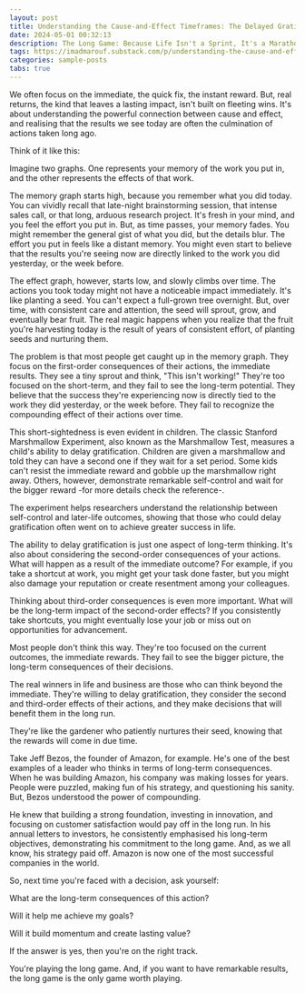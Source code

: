 ```yaml
---
layout: post
title: Understanding the Cause-and-Effect Timeframes: The Delayed Gratification Advantage
date: 2024-05-01 00:32:13
description: The Long Game: Because Life Isn't a Sprint, It's a Marathon (With Some Amazing Views Along the Way)
tags: https://imadmarouf.substack.com/p/understanding-the-cause-and-effect
categories: sample-posts
tabs: true
---
```


We often focus on the immediate, the quick fix, the instant reward. But, real returns, the kind that leaves a lasting impact, isn't built on fleeting wins. It's about understanding the powerful connection between cause and effect, and realising that the results we see today are often the culmination of actions taken long ago.

Think of it like this:

Imagine two graphs. One represents your memory of the work you put in, and the other represents the effects of that work.

The memory graph starts high, because you remember what you did today. You can vividly recall that late-night brainstorming session, that intense sales call, or that long, arduous research project. It's fresh in your mind, and you feel the effort you put in. But, as time passes, your memory fades. You might remember the general gist of what you did, but the details blur. The effort you put in feels like a distant memory. You might even start to believe that the results you're seeing now are directly linked to the work you did yesterday, or the week before.

The effect graph, however, starts low, and slowly climbs over time. The actions you took today might not have a noticeable impact immediately. It's like planting a seed. You can't expect a full-grown tree overnight. But, over time, with consistent care and attention, the seed will sprout, grow, and eventually bear fruit. The real magic happens when you realize that the fruit you're harvesting today is the result of years of consistent effort, of planting seeds and nurturing them.

The problem is that most people get caught up in the memory graph. They focus on the first-order consequences of their actions, the immediate results. They see a tiny sprout and think, "This isn't working!" They're too focused on the short-term, and they fail to see the long-term potential. They believe that the success they're experiencing now is directly tied to the work they did yesterday, or the week before. They fail to recognize the compounding effect of their actions over time.

This short-sightedness is even evident in children. The classic Stanford Marshmallow Experiment, also known as the Marshmallow Test, measures a child's ability to delay gratification. Children are given a marshmallow and told they can have a second one if they wait for a set period. Some kids can't resist the immediate reward and gobble up the marshmallow right away. Others, however, demonstrate remarkable self-control and wait for the bigger reward -for more details check the reference-.

The experiment helps researchers understand the relationship between self-control and later-life outcomes, showing that those who could delay gratification often went on to achieve greater success in life.

The ability to delay gratification is just one aspect of long-term thinking. It's also about considering the second-order consequences of your actions. What will happen as a result of the immediate outcome? For example, if you take a shortcut at work, you might get your task done faster, but you might also damage your reputation or create resentment among your colleagues.

Thinking about third-order consequences is even more important. What will be the long-term impact of the second-order effects? If you consistently take shortcuts, you might eventually lose your job or miss out on opportunities for advancement.

Most people don't think this way. They're too focused on the current outcomes, the immediate rewards. They fail to see the bigger picture, the long-term consequences of their decisions.

The real winners in life and business are those who can think beyond the immediate. They're willing to delay gratification, they consider the second and third-order effects of their actions, and they make decisions that will benefit them in the long run.

They're like the gardener who patiently nurtures their seed, knowing that the rewards will come in due time.

Take Jeff Bezos, the founder of Amazon, for example. He's one of the best examples of a leader who thinks in terms of long-term consequences. When he was building Amazon, his company was making losses for years. People were puzzled, making fun of his strategy, and questioning his sanity. But, Bezos understood the power of compounding.

He knew that building a strong foundation, investing in innovation, and focusing on customer satisfaction would pay off in the long run. In his annual letters to investors, he consistently emphasised his long-term objectives, demonstrating his commitment to the long game. And, as we all know, his strategy paid off. Amazon is now one of the most successful companies in the world.

So, next time you're faced with a decision, ask yourself:

What are the long-term consequences of this action?

Will it help me achieve my goals?

Will it build momentum and create lasting value?

If the answer is yes, then you're on the right track.

You're playing the long game. And, if you want to have remarkable results, the long game is the only game worth playing.
